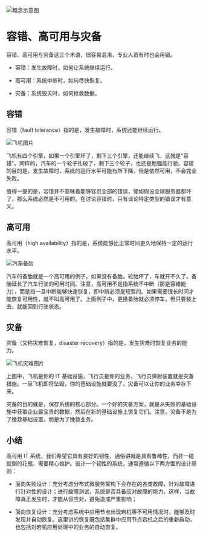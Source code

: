 ![概念示意图](https://s2.ax1x.com/2019/11/24/MOnpYq.png)

# 容错、高可用与灾备

容错、高可用与灾备这三个术语，很容易混淆，专业人员有时也会用错。

- 容错：发生故障时，如何让系统继续运行。

- 高可用：系统中断时，如何尽快恢复。

- 灾备：系统毁灭时，如何抢救数据。

## 容错

容错（fault tolerance）指的是，发生故障时，系统还能继续运行。

![飞机图片](https://s2.ax1x.com/2019/11/24/MOYq1J.png)

飞机有四个引擎，如果一个引擎坏了，剩下三个引擎，还能继续飞，这就是"容错"。同样的，汽车的一个轮子扎破了，剩下三个轮子，也还是勉强能行驶。容错的目的是，发生故障时，系统的运行水平可能有所下降，但是依然可用，不会完全失败。

值得一提的是，容错并不意味着能够容忍全部的错误，譬如假设全球服务器都坏了，那么系统必然是不可用的。在讨论容错时，只有谈论特定类型的错误才有意义。

## 高可用

高可用（high availability）指的是，系统能够比正常时间更久地保持一定的运行水平。

![汽车备胎](https://s2.ax1x.com/2019/11/24/MOtptO.png)

汽车的备胎就是一个高可用的例子。如果没有备胎，轮胎坏了，车就开不久了。备胎延长了汽车行驶的可用时间。注意，高可用不是指系统不中断（那是容错能力），而是指一旦中断能够快速恢复，即中断必须是短暂的。如果需要很长时间才能恢复可用性，就不叫高可用了。上面例子中，更换备胎就必须停车，但只要装上去，就能回到行驶状态。

## 灾备

灾备（又称灾难恢复，disaster recovery）指的是，发生灾难时恢复业务的能力。

![飞机灾难图片](https://s2.ax1x.com/2019/11/24/MOtQ3Q.png)

上图中，飞机是你的 IT 基础设施，飞行员是你的业务，飞行员弹射装置就是灾备措施。一旦飞机即将坠毁，你的基础设施就要没了，灾备可以让你的业务幸存下来。

灾备的目的就是，保存系统的核心部分。一个好的灾备方案，就是从失败的基础设施中获取企业最宝贵的数据，然后在新的基础设施上恢复它们。注意，灾备不是为了挽救基础设置，而是为了挽救业务。

## 小结

高可用 IT 系统，我们希望它具有良好的韧性，通俗讲就是具有鲁棒性，而非一碰就倒的花瓶、需要精心维护。设计一个韧性的系统，通常遵循以下两方面的设计原则：

- 面向失败设计：充分考虑分布式微服务架构下会存在的各类故障，针对故障进行针对性的设计；进行故障测试，系统是否具备应对故障的能力。这样，当故障真正发生时，才能从容应对，避免造成严重影响；

- 面向恢复设计：充分考虑系统中应用节点出现宕机等不可用情况时，能够及时发现并自动恢复。这里讲的恢复既包括集群中应用节点宕机之后的重新启动，也包括对宕机应用处理中的业务的自动恢复。
